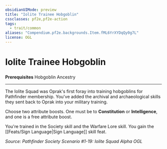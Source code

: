 ```yaml
---
obsidianUIMode: preview
title: "Iolite Trainee Hobgoblin"
cssclasses: pf2e,pf2e-action
tags:
  - trait/common
aliases: "Compendium.pf2e.backgrounds.Item.fML6YrXYDqQy0g7L"
license: OGL
---
```

# Iolite Trainee Hobgoblin

### 






**Prerequisites** Hobgoblin Ancestry

* * *

The Iolite Squad was Oprak's first foray into training hobgoblins for Pathfinder membership. You've added the archival and archaeological skills they sent back to Oprak into your military training.

Choose two attribute boosts. One must be to **Constitution** or **Intelligence**, and one is a free attribute boost.

You're trained in the Society skill and the Warfare Lore skill. You gain the [[Feats/Sign Language|Sign Language]] skill feat.

*Source: Pathfinder Society Scenario #1-19: Iolite Squad Alpha*
*OGL*